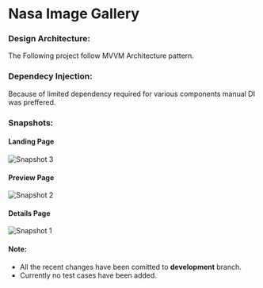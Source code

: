# Nasa Image Gallery

### Design Architecture: 

The Following project follow MVVM Architecture pattern.

### Dependecy Injection:

Because of limited dependency required for various components manual DI was preffered.

### Snapshots:

#### Landing Page

![Snapshot 3](https://user-images.githubusercontent.com/34063388/101391553-7fa5b100-38ea-11eb-94b9-1cedb03fd791.jpg?raw=true)

#### Preview Page

![Snapshot 2](https://user-images.githubusercontent.com/34063388/101391536-787ea300-38ea-11eb-8935-457014023a33.jpg?raw=true)

#### Details Page

![Snapshot 1](https://user-images.githubusercontent.com/34063388/101391559-83393800-38ea-11eb-92ea-f75a3c5dc6ad.jpg?raw=true)




#### Note:
- All the recent changes have been comitted to **development** branch.
- Currently no test cases have been added.
